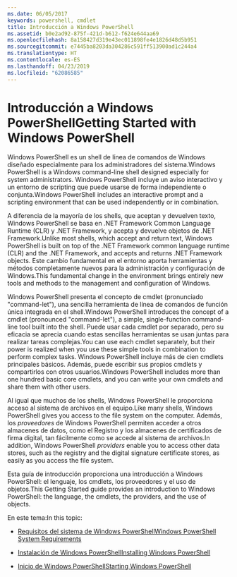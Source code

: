 ```yaml
---
ms.date: 06/05/2017
keywords: powershell, cmdlet
title: Introducción a Windows PowerShell
ms.assetid: b0e2ad92-875f-421d-b612-f624e644aa69
ms.openlocfilehash: 8a158427d319e43ec011898fe4e1826d48d5b951
ms.sourcegitcommit: e7445ba8203da304286c591ff513900ad1c244a4
ms.translationtype: HT
ms.contentlocale: es-ES
ms.lasthandoff: 04/23/2019
ms.locfileid: "62086585"
---
```

# <a name="getting-started-with-windows-powershell"></a><span data-ttu-id="41175-103">Introducción a Windows PowerShell</span><span class="sxs-lookup"><span data-stu-id="41175-103">Getting Started with Windows PowerShell</span></span>
<span data-ttu-id="41175-104">Windows PowerShell es un shell de línea de comandos de Windows diseñado especialmente para los administradores del sistema.</span><span class="sxs-lookup"><span data-stu-id="41175-104">Windows PowerShell is a Windows command-line shell designed especially for system administrators.</span></span> <span data-ttu-id="41175-105">Windows PowerShell incluye un aviso interactivo y un entorno de scripting que puede usarse de forma independiente o conjunta.</span><span class="sxs-lookup"><span data-stu-id="41175-105">Windows PowerShell includes an interactive prompt and a scripting environment that can be used independently or in combination.</span></span>

<span data-ttu-id="41175-106">A diferencia de la mayoría de los shells, que aceptan y devuelven texto, Windows PowerShell se basa en .NET Framework Common Language Runtime (CLR) y .NET Framework, y acepta y devuelve objetos de .NET Framework.</span><span class="sxs-lookup"><span data-stu-id="41175-106">Unlike most shells, which accept and return text, Windows PowerShell is built on top of the .NET Framework common language runtime (CLR) and the .NET Framework, and accepts and returns .NET Framework objects.</span></span> <span data-ttu-id="41175-107">Este cambio fundamental en el entorno aporta herramientas y métodos completamente nuevos para la administración y configuración de Windows.</span><span class="sxs-lookup"><span data-stu-id="41175-107">This fundamental change in the environment brings entirely new tools and methods to the management and configuration of Windows.</span></span>

<span data-ttu-id="41175-108">Windows PowerShell presenta el concepto de cmdlet (pronunciado "command-let"), una sencilla herramienta de línea de comandos de función única integrada en el shell.</span><span class="sxs-lookup"><span data-stu-id="41175-108">Windows PowerShell introduces the concept of a cmdlet (pronounced "command-let"), a simple, single-function command-line tool built into the shell.</span></span> <span data-ttu-id="41175-109">Puede usar cada cmdlet por separado, pero su eficacia se aprecia cuando estas sencillas herramientas se usan juntas para realizar tareas complejas.</span><span class="sxs-lookup"><span data-stu-id="41175-109">You can use each cmdlet separately, but their power is realized when you use these simple tools in combination to perform complex tasks.</span></span> <span data-ttu-id="41175-110">Windows PowerShell incluye más de cien cmdlets principales básicos. Además, puede escribir sus propios cmdlets y compartirlos con otros usuarios.</span><span class="sxs-lookup"><span data-stu-id="41175-110">Windows PowerShell includes more than one hundred basic core cmdlets, and you can write your own cmdlets and share them with other users.</span></span>

<span data-ttu-id="41175-111">Al igual que muchos de los shells, Windows PowerShell le proporciona acceso al sistema de archivos en el equipo.</span><span class="sxs-lookup"><span data-stu-id="41175-111">Like many shells, Windows PowerShell gives you access to the file system on the computer.</span></span> <span data-ttu-id="41175-112">Además, los *proveedores* de Windows PowerShell permiten acceder a otros almacenes de datos, como el Registro y los almacenes de certificados de firma digital, tan fácilmente como se accede al sistema de archivos.</span><span class="sxs-lookup"><span data-stu-id="41175-112">In addition, Windows PowerShell *providers* enable you to access other data stores, such as the registry and the digital signature certificate stores, as easily as you access the file system.</span></span>

<span data-ttu-id="41175-113">Esta guía de introducción proporciona una introducción a Windows PowerShell: el lenguaje, los cmdlets, los proveedores y el uso de objetos.</span><span class="sxs-lookup"><span data-stu-id="41175-113">This Getting Started guide provides an introduction to Windows PowerShell: the language, the cmdlets, the providers, and the use of objects.</span></span>

<span data-ttu-id="41175-114">En este tema:</span><span class="sxs-lookup"><span data-stu-id="41175-114">In this topic:</span></span>

- [<span data-ttu-id="41175-115">Requisitos del sistema de Windows PowerShell</span><span class="sxs-lookup"><span data-stu-id="41175-115">Windows PowerShell System Requirements</span></span>](../setup/Windows-PowerShell-System-Requirements.md)

- [<span data-ttu-id="41175-116">Instalación de Windows PowerShell</span><span class="sxs-lookup"><span data-stu-id="41175-116">Installing Windows PowerShell</span></span>](../setup/Installing-Windows-PowerShell.md)

- [<span data-ttu-id="41175-117">Inicio de Windows PowerShell</span><span class="sxs-lookup"><span data-stu-id="41175-117">Starting Windows PowerShell</span></span>](../setup/Starting-Windows-PowerShell.md)
